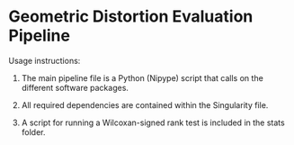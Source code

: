 # Geometric Distortion Evaluation Pipeline

Usage instructions:

1) The main pipeline file is a Python (Nipype) script that calls on the different software packages.

2) All required dependencies are contained within the Singularity file.

3) A script for running a Wilcoxan-signed rank test is included in the stats folder. 
